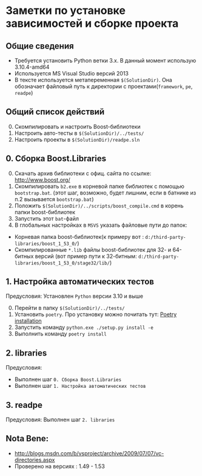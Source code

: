 
# Заметки по установке зависимостей и сборке проекта

## Общие сведения

- Требуется установить Python ветки 3.x. В данный момент использую 3.10.4-amd64
- Используется MS Visual Studio версий 2013
- В тексте используется метапеременная `$(SolutionDir)`. Она обозначает файловый путь к директории с проектами(`framework`, `pe`, `readpe`)

## Общий список действий

0. Скомпилировать и настроить Boost-библиотеки
1. Настроить авто-тесты в `$(SolutionDir)/../tests/`
2. Настроить проекты в `$(SolutionDir)/readpe.sln`

## 0. Сборка Boost.Libraries

0. Скачать архив библиотеки с офиц. сайта по ссылке: http://www.boost.org/
1. Скомпилировать `b2.exe` в корневой папке библиотек с помощью `bootstrap.bat`.     (этот шаг, возможно, будет лишним, если в батнике из п.2 вызывается `bootstrap.bat`)
2. Положить `$(SolutionDir)/../scripts/boost_compile.cmd` в корень папки boost-библиотек
3. Запустить этот `bat`-файл
4. В глобальных настройках в `MSVS` указать файловые пути до папок:
- Корневая папка boost-библиотек(к примеру вот : `d:/third-party-libraries/boost_1_53_0/`)
- Скомпилированные `*.lib` файлы boost-библиотек для 32- и 64-битных версий (вот пример пути 
    к 32-битным: `d:/third-party-libraries/boost_1_53_0/stage32/lib/`)

## 1. Настройка автоматических тестов

Предусловия: Установлен `Python` версии 3.10 и выше

0. Перейти в папку `$(SolutionDir)/../tests/`
1. Установить `poetry`. Про установку можно почитать тут: [Poetry installation]([https://python-poetry.org/docs/#installation)
2. Запустить команду `python.exe ./setup.py install -e`
3. Выполнить команду `poetry install`

## 2. libraries

Предусловия: 
- Выполнен шаг `0. Сборка Boost.Libraries`
- Выполнен шаг `1. Настройка автоматических тестов`

## 3. readpe

Предусловия: Выполнен шаг `2. libraries`

## Nota Bene:

* http://blogs.msdn.com/b/vsproject/archive/2009/07/07/vc-directories.aspx
* Проверено на версиях : 1.49 - 1.53
